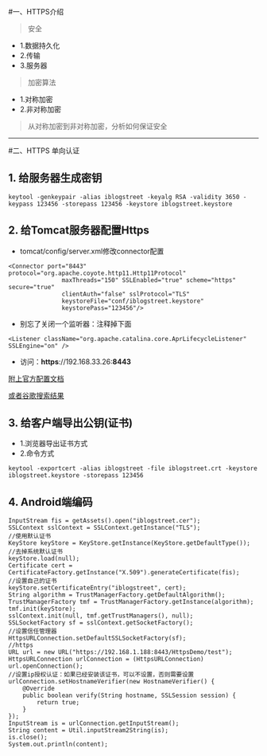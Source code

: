 #一、HTTPS介绍

> 安全

* 1.数据持久化
* 2.传输
* 3.服务器

> 加密算法

* 1.对称加密
* 2.非对称加密

> 从对称加密到非对称加密，分析如何保证安全

----------



#二、HTTPS 单向认证
## 1. 给服务器生成密钥

```
keytool -genkeypair -alias iblogstreet -keyalg RSA -validity 3650 -keypass 123456 -storepass 123456 -keystore iblogstreet.keystore
```

## 2. 给Tomcat服务器配置Https
* tomcat/config/server.xml修改connector配置

```
<Connector port="8443" protocol="org.apache.coyote.http11.Http11Protocol"
               maxThreads="150" SSLEnabled="true" scheme="https" secure="true"
               clientAuth="false" sslProtocol="TLS"
			   keystoreFile="conf/iblogstreet.keystore"
			   keystorePass="123456"/>
```

* 别忘了关闭一个监听器：注释掉下面

```
<Listener className="org.apache.catalina.core.AprLifecycleListener" SSLEngine="on" />
```

* 访问：**https**://192.168.33.26:**8443**

[附上官方配置文档](https://tomcat.apache.org/tomcat-7.0-doc/ssl-howto.html)

[或者谷歌搜索结果](https://www.google.com.sg/?gws_rd=cr&ei=vH2VV7GkI4byvAS07rOoBg#q=comcat+https+config)




## 3. 给客户端导出公钥(证书)

* 1.浏览器导出证书方式
* 2.命令方式
```
keytool -exportcert -alias iblogstreet -file iblogstreet.crt -keystore iblogstreet.keystore -storepass 123456
```

## 4. Android端编码
	InputStream fis = getAssets().open("iblogstreet.cer");
	SSLContext sslContext = SSLContext.getInstance("TLS");
	//使用默认证书
	KeyStore keyStore = KeyStore.getInstance(KeyStore.getDefaultType());
	//去掉系统默认证书
	keyStore.load(null);
	Certificate cert = CertificateFactory.getInstance("X.509").generateCertificate(fis);
	//设置自己的证书
	keyStore.setCertificateEntry("iblogstreet", cert);
	String algorithm = TrustManagerFactory.getDefaultAlgorithm();
	TrustManagerFactory tmf = TrustManagerFactory.getInstance(algorithm);
	tmf.init(keyStore);
	sslContext.init(null, tmf.getTrustManagers(), null);
	SSLSocketFactory sf = sslContext.getSocketFactory();
	//设置信任管理器
	HttpsURLConnection.setDefaultSSLSocketFactory(sf);
	//https
	URL url = new URL("https://192.168.1.188:8443/HttpsDemo/test");
	HttpsURLConnection urlConnection = (HttpsURLConnection) url.openConnection();
	//设置ip授权认证：如果已经安装该证书，可以不设置，否则需要设置
	urlConnection.setHostnameVerifier(new HostnameVerifier() {
		@Override
		public boolean verify(String hostname, SSLSession session) {
			return true;
		}
	});
	InputStream is = urlConnection.getInputStream();
	String content = Util.inputStream2String(is);
	is.close();
	System.out.println(content);
